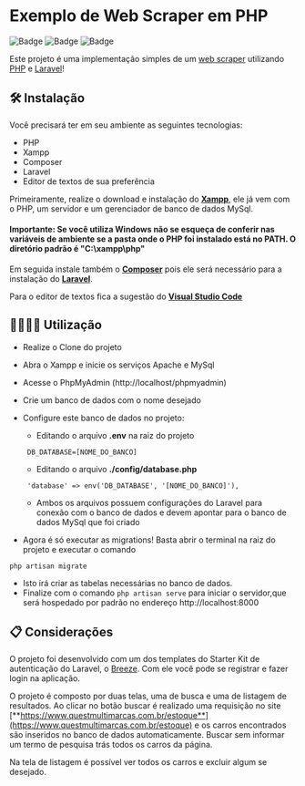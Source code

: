 # Exemplo de Web Scraper em PHP

![Badge](https://img.shields.io/badge/PHP-8.0.6-blue)
![Badge](https://img.shields.io/badge/Laravel-8.42.1-blue)
![Badge](https://img.shields.io/badge/Composer-2.0.13-blue)

Este projeto é uma implementação simples de um [web scraper](https://pt.wikipedia.org/wiki/Coleta_de_dados_web) utilizando [PHP](https://www.php.net/) e [Laravel](https://laravel.com/)!


## 🛠 Instalação
Você precisará ter em seu ambiente as seguintes tecnologias:
- PHP
- Xampp
- Composer
- Laravel
- Editor de textos de sua preferência


Primeiramente, realize o download e instalação do [**Xampp**](https://www.apachefriends.org/pt_br/download.html), ele já vem com o PHP, um servidor e um gerenciador de banco de dados MySql.
#### Importante: Se você utiliza Windows não se esqueça de conferir nas variáveis de ambiente se a pasta onde o PHP foi instalado está no PATH. O diretório padrão é "C:\xampp\php"


Em seguida instale também o [**Composer**](https://getcomposer.org/download/) pois ele será necessário para a instalação do [**Laravel**](https://laravel.com/docs/8.x/installation#getting-started-on-windows). 

Para o editor de textos fica a sugestão do [**Visual Studio Code**](https://code.visualstudio.com/download)

## 👨‍💻👩‍💻 Utilização

- Realize o Clone do projeto
- Abra o Xampp e inicie os serviços Apache e MySql
- Acesse o PhpMyAdmin (http://localhost/phpmyadmin) 
- Crie um banco de dados com o nome desejado
- Configure este banco de dados no projeto:

    - Editando o arquivo **.env** na raiz do projeto
   ```
    DB_DATABASE=[NOME_DO_BANCO]
   ```
    - Editando o arquivo **./config/database.php**
   ```
    'database' => env('DB_DATABASE', '[NOME_DO_BANCO]'),
   ```
    - Ambos os arquivos possuem configurações do Laravel para conexão com o banco de dados e devem apontar para o banco de dados MySql que foi criado
- Agora é só executar as migrations! Basta abrir o terminal na raiz do projeto e executar o comando 

```
php artisan migrate
```
 - Isto irá criar as tabelas necessárias no banco de dados.
 - Finalize com o comando  ``` php artisan serve ``` para iniciar o servidor,que será hospedado por padrão no endereço http://localhost:8000


## 📋 Considerações 
O projeto foi desenvolvido com um dos templates do Starter Kit de autenticação do Laravel, o [Breeze](https://laravel.com/docs/8.x/starter-kits#laravel-breeze). Com ele você pode se registrar e fazer login na aplicação.

O projeto é composto por duas telas, uma de busca e uma de listagem de resultados.
Ao clicar no botão buscar é realizado uma requisição no site [**https://www.questmultimarcas.com.br/estoque**](https://www.questmultimarcas.com.br/estoque) e os carros encontrados são inseridos no banco de dados automaticamente.
Buscar sem informar um termo de pesquisa trás todos os carros da página.

Na tela de listagem é possível ver todos os carros e excluir algum se desejado.




